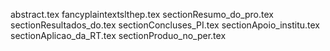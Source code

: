 abstract.tex
fancyplaintextslthep.tex
sectionResumo_do_pro.tex
sectionResultados_do.tex
sectionConcluses_PI.tex
sectionApoio_institu.tex
sectionAplicao_da_RT.tex
sectionProduo_no_per.tex
